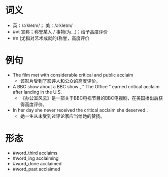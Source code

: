 # 词义
- 英：/əˈkleɪm/； 美：/əˈkleɪm/
- #vt 宣称；称誉某人 / 事物(为…)；给予高度评价
- #n (尤指对艺术成就的)称誉，高度评价
# 例句
- The film met with considerable critical and public acclaim
	- 该影片受到了影评人和公众的高度评价。
- A BBC show about a BBC show , " The Office " earned critical acclaim after landing in the U.S.
	- 《办公室风云》是一部关于BBC电视节目的BBC电视剧，在美国播出后获得高度评价。
- In her day she never received the critical acclaim she deserved .
	- 她一生从未受到过评论家应当给她的赞扬。
# 形态
- #word_third acclaims
- #word_ing acclaiming
- #word_done acclaimed
- #word_past acclaimed
